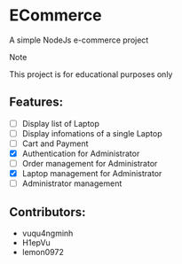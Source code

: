 # ECommerce
<p>A simple NodeJs e-commerce project</p>

> [!NOTE]  
> This project is for educational purposes only

## Features:
- [ ] Display list of Laptop
- [ ] Display infomations of a single Laptop
- [ ] Cart and Payment
- [x] Authentication for Administrator
- [ ] Order management for Administrator
- [x] Laptop management for Administrator
- [ ] Administrator management

## Contributors: 
* vuqu4ngminh
* H1epVu
* lemon0972
